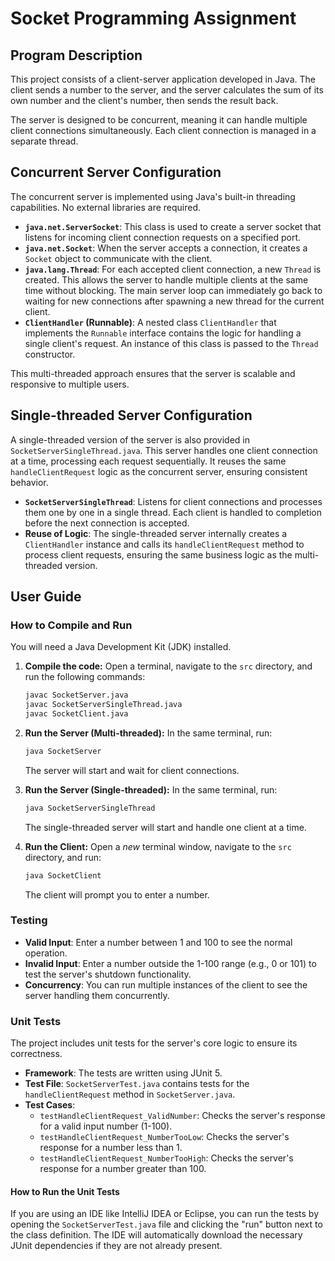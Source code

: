 # Socket Programming Assignment

## Program Description

This project consists of a client-server application developed in Java. The client sends a number to the server, and the server calculates the sum of its own number and the client's number, then sends the result back.

The server is designed to be concurrent, meaning it can handle multiple client connections simultaneously. Each client connection is managed in a separate thread.

## Concurrent Server Configuration

The concurrent server is implemented using Java's built-in threading capabilities. No external libraries are required.

-   **`java.net.ServerSocket`**: This class is used to create a server socket that listens for incoming client connection requests on a specified port.
-   **`java.net.Socket`**: When the server accepts a connection, it creates a `Socket` object to communicate with the client.
-   **`java.lang.Thread`**: For each accepted client connection, a new `Thread` is created. This allows the server to handle multiple clients at the same time without blocking. The main server loop can immediately go back to waiting for new connections after spawning a new thread for the current client.
-   **`ClientHandler` (Runnable)**: A nested class `ClientHandler` that implements the `Runnable` interface contains the logic for handling a single client's request. An instance of this class is passed to the `Thread` constructor.

This multi-threaded approach ensures that the server is scalable and responsive to multiple users.

## Single-threaded Server Configuration

A single-threaded version of the server is also provided in `SocketServerSingleThread.java`. This server handles one client connection at a time, processing each request sequentially. It reuses the same `handleClientRequest` logic as the concurrent server, ensuring consistent behavior.

-   **`SocketServerSingleThread`**: Listens for client connections and processes them one by one in a single thread. Each client is handled to completion before the next connection is accepted.
-   **Reuse of Logic**: The single-threaded server internally creates a `ClientHandler` instance and calls its `handleClientRequest` method to process client requests, ensuring the same business logic as the multi-threaded version.

## User Guide

### How to Compile and Run

You will need a Java Development Kit (JDK) installed.

1.  **Compile the code:**
    Open a terminal, navigate to the `src` directory, and run the following commands:
    ```sh
    javac SocketServer.java
    javac SocketServerSingleThread.java
    javac SocketClient.java
    ```

2.  **Run the Server (Multi-threaded):**
    In the same terminal, run:
    ```sh
    java SocketServer
    ```
    The server will start and wait for client connections.

3.  **Run the Server (Single-threaded):**
    In the same terminal, run:
    ```sh
    java SocketServerSingleThread
    ```
    The single-threaded server will start and handle one client at a time.

4.  **Run the Client:**
    Open a *new* terminal window, navigate to the `src` directory, and run:
    ```sh
    java SocketClient
    ```
    The client will prompt you to enter a number.

### Testing

-   **Valid Input**: Enter a number between 1 and 100 to see the normal operation.
-   **Invalid Input**: Enter a number outside the 1-100 range (e.g., 0 or 101) to test the server's shutdown functionality.
-   **Concurrency**: You can run multiple instances of the client to see the server handling them concurrently.

### Unit Tests

The project includes unit tests for the server's core logic to ensure its correctness.

-   **Framework**: The tests are written using JUnit 5.
-   **Test File**: `SocketServerTest.java` contains tests for the `handleClientRequest` method in `SocketServer.java`.
-   **Test Cases**:
    -   `testHandleClientRequest_ValidNumber`: Checks the server's response for a valid input number (1-100).
    -   `testHandleClientRequest_NumberTooLow`: Checks the server's response for a number less than 1.
    -   `testHandleClientRequest_NumberTooHigh`: Checks the server's response for a number greater than 100.

#### How to Run the Unit Tests

If you are using an IDE like IntelliJ IDEA or Eclipse, you can run the tests by opening the `SocketServerTest.java` file and clicking the "run" button next to the class definition. The IDE will automatically download the necessary JUnit dependencies if they are not already present.
